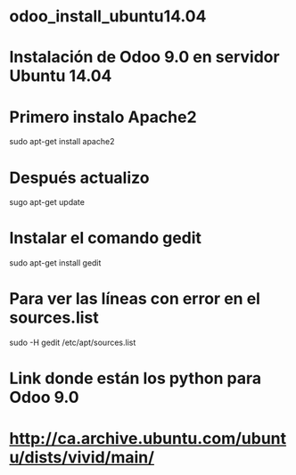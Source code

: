 # odoo_install_ubuntu14.04
# Instalación de Odoo 9.0 en servidor Ubuntu 14.04

# Primero instalo Apache2
sudo apt-get install apache2

# Después actualizo
sugo apt-get update

# Instalar el comando gedit
sudo apt-get install gedit

# Para ver las líneas con error en el sources.list 
sudo -H gedit /etc/apt/sources.list

# Link donde están los python para Odoo 9.0
# http://ca.archive.ubuntu.com/ubuntu/dists/vivid/main/

